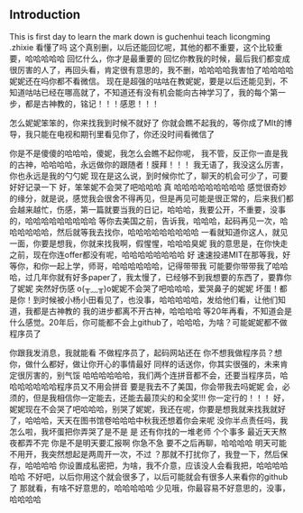 ## Introduction
This is first day to learn the mark down is guchenhui teach licongming .zhixie
看懂了吗 这个真别删，以后还能回忆呢，其他的都不重要，这个比较重要，哈哈哈哈哈
回忆什么，你才是最重要的
回忆你教我的时候，最后我们都变成很厉害的人了，再回头看，肯定很有意思的，我不删，哈哈哈哈我害怕了哈哈哈哈
妮妮还在吗你都不看微信。
现在是超强的咕咕在教妮妮，要是以后还能见到，不知道咕咕已经在哪高就了，不知道还有没有机会能向古神学习了，我的每个第一步，都是古神教的，铭记！！！感恩！！！

怎么妮妮笨笨的，你来找我到时候不就好了
你就会瞧不起我的，等你成了MIt的博导，我只能在电视和期刊里看见你了，你还没时间看微信了

你是不是傻傻的哈哈哈，傻妮，我怎么会瞧不起你呢，
我不管，反正你一直是我的古神，哈哈哈哈，永远做你的跟随者！膜拜！！！
我无语了，我没这么厉害，你也永远是我的勺勺妮
现在是这么说，到时候你忙了，聊天的机会可少了，可要好好记录一下
好，笨笨妮不会哭了吧哈哈哈
真
哈哈哈哈哈哈哈哈哈
感觉很奇妙的缘分，就是说，感觉我会很舍不得再见，但是再见可能是很正常的，后来我们都会越来越忙，伤感，第一篇就要当我的日记，哈哈哈，我要公开，不重要，没事的，哈哈哈哈哈哈哈哈哈
等你去美国之前，告诉我，哈哈哈，起码再见一次，哈哈哈哈哈哈，然后就等我去找你，哈哈哈哈哈哈哈哈哈
一看就知道你这人，就见一面，你要是想我，你就来找我啊，假惺惺，哈哈哈臭妮
我的意思是，在你快走之前，现在你连offer都没有呢，哈哈哈哈哈哈哈哈
好
速速投递MIT在那等我，好等你，和你一起上学，师哥，哈哈哈哈哈哈，记得带带我
可能要你带带我了哈哈哈，过几年你就有好多paper了，我太慢了，已经够不到我想要的东西了，要靠你了妮妮
突然好伤感 o(╥﹏╥)o妮妮不会哭了吧哈哈哈，爱哭鼻子的妮妮 坏蛋！都是你！到时候被小杨小田看见了，也没事，哈哈哈哈哈，发给他们看，让他们知道，我都是古神教的
我的进步都离不开古神，哈哈哈哈
等20年再看，不知道会是什么感觉。20年后，你可能都不会上github了，哈哈哈，为啥？可能妮妮都不做程序员了

 你跟我发消息，我就能看
不做程序员了，起码网站还在
你不想我做程序员？想你，做什么都好，做让你开心的事情最好
同样的话送你，你其实很强的，未来肯定很厉害的，别气馁 哈哈哈哈哈哈，我们两个连拼音都不会，还要当程序员，哈哈哈哈哈哈哈程序员又不用会拼音
要是我去不了美国，你会带我去吗妮妮 会，必须的，但是我相信你一定能去，还能去最顶尖的和全奖!!! 你一定行的！！！
好，妮妮现在不会哭了吧哈哈哈，别哭了妮妮，我还在呢，你要是想我就来找我就好了，哈哈哈，天天在图书馆卷哈哈哈中秋我还想着你会来呢
没你半点责任吗，我怎么啦，我坏蛋把你弄哭了是不是
是
还有你找的一堆老师
个个事多
最近天天熬夜都弄不完
你是不是明天要汇报啊
你急不急
要不之后再聊，哈哈哈哈
明天可能不用开，我突然想起是两周开一次，不过
？那就不打扰你了，我登一下，然后保存，哈哈哈哈
你设置成私密把，为啥，我不介意，应该没人会看我把，哈哈哈哈哈哈
不好吧，以后你用这个就会很多了，以后可能就会有很多人来看你的github了
那就看，有啥不好意思的，哈哈哈哈哈 少见哦，你最容易不好意思的，没事，哈哈哈哈








 
